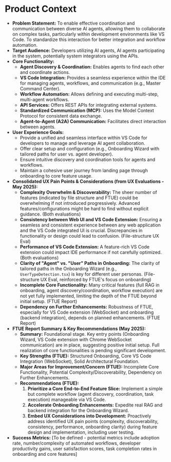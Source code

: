 # Product Context

*   **Problem Statement:** To enable effective coordination and communication between diverse AI agents, allowing them to collaborate on complex tasks, particularly within development environments like VS Code. To standardize this interaction for better integration and workflow automation.
*   **Target Audience:** Developers utilizing AI agents, AI agents participating in the system, potentially system integrators using the APIs.
*   **Core Functionality:**
    *   **Agent Discovery & Coordination:** Enables agents to find each other and coordinate actions.
    *   **VS Code Integration:** Provides a seamless experience within the IDE for managing agents, workflows, and communication (e.g., Master Command Center).
    *   **Workflow Automation:** Allows defining and executing multi-step, multi-agent workflows.
    *   **API Services:** Offers REST APIs for integrating external systems.
    *   **Standardized Communication (MCP):** Uses the Model Context Protocol for consistent data exchange.
    *   **Agent-to-Agent (A2A) Communication:** Facilitates direct interaction between agents.
*   **User Experience Goals:**
    *   Provide a unified and seamless interface within VS Code for developers to manage and leverage AI agent collaboration.
    *   Offer clear setup and configuration (e.g., Onboarding Wizard with tailored paths for user vs. agent developer).
    *   Ensure intuitive discovery and coordination tools for agents and workflows.
    *   Maintain a cohesive user journey from landing page through onboarding to core feature usage.
*   **Consolidated UX Pain Points & Considerations (from UX Evaluations - May 2025):**
    *   **Complexity Overwhelm & Discoverability:** The sheer number of features (indicated by file structure and FTUE) could be overwhelming if not introduced progressively. Advanced features/configurations might be hard to find without explicit guidance. (Both evaluations)
    *   **Consistency between Web UI and VS Code Extension:** Ensuring a seamless and consistent experience between any web application and the VS Code integrated UI is crucial. Discrepancies in functionality or design could lead to confusion. (File-structure UX Eval)
    *   **Performance of VS Code Extension:** A feature-rich VS Code extension could impact IDE performance if not carefully optimized. (Both evaluations)
    *   **Clarity of "Agent" vs. "User" Paths in Onboarding:** The clarity of tailored paths in the Onboarding Wizard (e.g., `UserTypeDetection.tsx`) is key for different user personas. (File-structure UX Eval, reinforced by FTUE's focus on onboarding)
    *   **Incomplete Core Functionality:** Many critical features (full RAG in onboarding, agent discovery/coordination, workflow execution) are not yet fully implemented, limiting the depth of the FTUE beyond initial setup. (FTUE Report)
    *   **Dependency on Further Enhancements:** Robustness of FTUE, especially for VS Code extension (WebSocket) and onboarding (backend integration), depends on planned enhancements. (FTUE Report)
*   **FTUE Report Summary & Key Recommendations (May 2025):**
    *   **Summary:** Foundational stage. Key entry points (Onboarding Wizard, VS Code extension with Chrome WebSocket communication) are in place, suggesting positive initial setup. Full realization of core functionalities is pending significant development.
    *   **Key Strengths (FTUE):** Structured Onboarding, Core VS Code Integration (WebSocket), Solid Architectural Foundation.
    *   **Major Areas for Improvement/Concern (FTUE):** Incomplete Core Functionality, Potential Complexity/Discoverability, Dependency on Further Enhancements.
    *   **Recommendations (FTUE):**
        1.  **Prioritize a Core End-to-End Feature Slice:** Implement a simple but complete workflow (agent discovery, coordination, task execution) manageable via VS Code.
        2.  **Accelerate Onboarding Enhancements:** Expedite real RAG and backend integration for the Onboarding Wizard.
        3.  **Embed UX Considerations into Development:** Proactively address identified UX pain points (complexity, discoverability, consistency, performance, onboarding clarity) during feature design and implementation, including user testing.
*   **Success Metrics:** [To be defined - potential metrics include adoption rate, number/complexity of automated workflows, developer productivity gains, user satisfaction scores, task completion rates in onboarding and core features]
